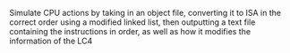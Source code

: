 Simulate CPU actions by taking in an object file, converting it to ISA in the correct order using a modified linked list, then outputting a text file containing the instructions in order, as well as how it modifies the information of the LC4
